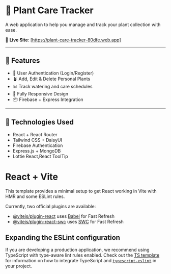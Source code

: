# 🌱 Plant Care Tracker

A web application to help you manage and track your plant collection with ease.

🔗 **Live Site**: [https://plant-care-tracker-80dfe.web.app]

---

## 🚀 Features

- 🔐 User Authentication (Login/Register)
- 🪴 Add, Edit & Delete Personal Plants
- 📊 Track watering and care schedules
- 📱 Fully Responsive Design
- 📦 Firebase + Express Integration

---

## 📁 Technologies Used

- React + React Router
- Tailwind CSS + DaisyUI
- Firebase Authentication
- Express.js + MongoDB
- Lottie React,React ToolTip







# React + Vite

This template provides a minimal setup to get React working in Vite with HMR and some ESLint rules.

Currently, two official plugins are available:

- [@vitejs/plugin-react](https://github.com/vitejs/vite-plugin-react/blob/main/packages/plugin-react) uses [Babel](https://babeljs.io/) for Fast Refresh
- [@vitejs/plugin-react-swc](https://github.com/vitejs/vite-plugin-react/blob/main/packages/plugin-react-swc) uses [SWC](https://swc.rs/) for Fast Refresh

## Expanding the ESLint configuration

If you are developing a production application, we recommend using TypeScript with type-aware lint rules enabled. Check out the [TS template](https://github.com/vitejs/vite/tree/main/packages/create-vite/template-react-ts) for information on how to integrate TypeScript and [`typescript-eslint`](https://typescript-eslint.io) in your project.
